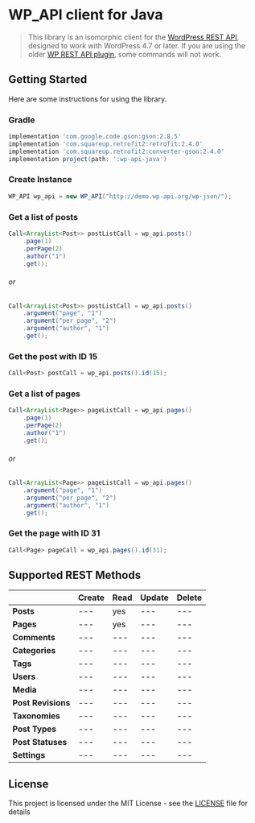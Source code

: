 # WP_API client for Java

> This library is an isomorphic client for the [WordPress REST API](http://developer.wordpress.org/rest-api), designed to work with WordPress 4.7 or later. If you are using the older [WP REST API plugin](https://github.com/WP-API/WP-API), some commands will not work.

## Getting Started

Here are some instructions for using the library.

### Gradle

```groovy
implementation 'com.google.code.gson:gson:2.8.5'
implementation 'com.squareup.retrofit2:retrofit:2.4.0'
implementation 'com.squareup.retrofit2:converter-gson:2.4.0'
implementation project(path: ':wp-api-java')
```

### Create Instance

```java
WP_API wp_api = new WP_API("http://demo.wp-api.org/wp-json/");
```

### Get a list of posts

```java
Call<ArrayList<Post>> postListCall = wp_api.posts()
    .page(1)
    .perPage(2)
    .author("1")
    .get();
```

###### or

```java
Call<ArrayList<Post>> postListCall = wp_api.posts()
    .argument("page", "1")
    .argument("per_page", "2")
    .argument("author", "1")
    .get();
```

### Get the post with ID 15

```java
Call<Post> postCall = wp_api.posts().id(15);
```

### Get a list of pages

```java
Call<ArrayList<Page>> pageListCall = wp_api.pages()
    .page(1)
    .perPage(2)
    .author("1")
    .get();
```

###### or

```java
Call<ArrayList<Page>> pageListCall = wp_api.pages()
    .argument("page", "1")
    .argument("per_page", "2")
    .argument("author", "1")
    .get();
```

### Get the page with ID 31

```java
Call<Page> pageCall = wp_api.pages().id(31);
```


## Supported REST Methods

|                    | Create  | Read    | Update  | Delete  |
|--------------------|---------|---------|---------|---------|
| **Posts**          | ---     | yes     | ---     | ---     |
| **Pages**          | ---     | yes     | ---     | ---     |
| **Comments**       | ---     | ---     | ---     | ---     |
| **Categories**     | ---     | ---     | ---     | ---     |
| **Tags**           | ---     | ---     | ---     | ---     |
| **Users**          | ---     | ---     | ---     | ---     |
| **Media**          | ---     | ---     | ---     | ---     |
| **Post Revisions** | ---     | ---     | ---     | ---     |
| **Taxonomies**     | ---     | ---     | ---     | ---     |
| **Post Types**     | ---     | ---     | ---     | ---     |
| **Post Statuses**  | ---     | ---     | ---     | ---     |
| **Settings**       | ---     | ---     | ---     | ---     |

## License

This project is licensed under the MIT License - see the [LICENSE](https://github.com/eduardorengifo/wp-api-java/blob/master/LICENSE) file for details